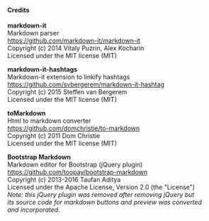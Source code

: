 #### Credits

**markdown-it**\
Markdown parser\
https://github.com/markdown-it/markdown-it \
Copyright (c) 2014 Vitaly Puzrin, Alex Kocharin\
Licensed under the MIT license (MIT)

**markdown-it-hashtags**\
Markdown-it extension to linkify hashtags\
https://github.com/svbergerem/markdown-it-hashtag \
Copyright (c) 2015 Steffen van Bergerem\
Licensed under the MIT license (MIT)

**toMarkdown**\
Html to markdown converter\
https://github.com/domchristie/to-markdown \
Copyright (c) 2011 Dom Christie\
Licensed under the MIT license (MIT)

**Bootstrap Markdown**\
Markdown editor for Bootstrap (jQuery plugin)\
https://github.com/toopay/bootstrap-markdown \
Copyright (c) 2013-2016 Taufan Aditya\
Licensed under the Apache License, Version 2.0 (the "License")\
_Note: this jQuery plugin was removed after removing jQuery but\
its source code for markdown buttons and preview was converted\
and incorporated._
